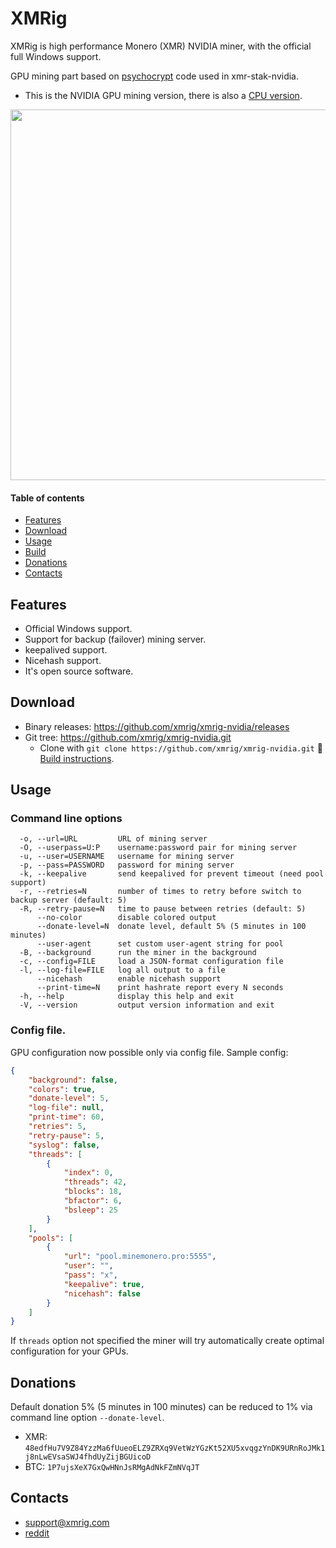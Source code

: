 # XMRig
XMRig is high performance Monero (XMR) NVIDIA miner, with the official full Windows support.

GPU mining part based on [psychocrypt](https://github.com/psychocrypt) code used in xmr-stak-nvidia.

* This is the NVIDIA GPU mining version, there is also a [CPU version](https://github.com/xmrig/xmrig).

<img src="http://i.imgur.com/dKDeaA0.png" width="593" >

#### Table of contents
* [Features](#features)
* [Download](#download)
* [Usage](#usage)
* [Build](https://github.com/xmrig/xmrig-nvidia/wiki/Build)
* [Donations](#donations)
* [Contacts](#contacts)

## Features
* Official Windows support.
* Support for backup (failover) mining server.
* keepalived support.
* Nicehash support.
* It's open source software.

## Download
* Binary releases: https://github.com/xmrig/xmrig-nvidia/releases
* Git tree: https://github.com/xmrig/xmrig-nvidia.git
  * Clone with `git clone https://github.com/xmrig/xmrig-nvidia.git`  :hammer: [Build instructions](https://github.com/xmrig/xmrig-nvidia/wiki/Build).

## Usage

### Command line options
```
  -o, --url=URL         URL of mining server
  -O, --userpass=U:P    username:password pair for mining server
  -u, --user=USERNAME   username for mining server
  -p, --pass=PASSWORD   password for mining server
  -k, --keepalive       send keepalived for prevent timeout (need pool support)
  -r, --retries=N       number of times to retry before switch to backup server (default: 5)
  -R, --retry-pause=N   time to pause between retries (default: 5)
      --no-color        disable colored output
      --donate-level=N  donate level, default 5% (5 minutes in 100 minutes)
      --user-agent      set custom user-agent string for pool
  -B, --background      run the miner in the background
  -c, --config=FILE     load a JSON-format configuration file
  -l, --log-file=FILE   log all output to a file
      --nicehash        enable nicehash support
      --print-time=N    print hashrate report every N seconds
  -h, --help            display this help and exit
  -V, --version         output version information and exit
```

### Config file.
GPU configuration now possible only via config file. Sample config:
```json
{
    "background": false,
    "colors": true,
    "donate-level": 5,
    "log-file": null,
    "print-time": 60,
    "retries": 5,
    "retry-pause": 5,
    "syslog": false,
    "threads": [
        {
            "index": 0,
            "threads": 42,
            "blocks": 18,
            "bfactor": 6,
            "bsleep": 25
        }
    ],
    "pools": [
        {
            "url": "pool.minemonero.pro:5555",
            "user": "",
            "pass": "x",
            "keepalive": true,
            "nicehash": false
        }
    ]
}
```
If `threads` option not specified the miner will try automatically create optimal configuration for your GPUs.

## Donations
Default donation 5% (5 minutes in 100 minutes) can be reduced to 1% via command line option `--donate-level`.

* XMR: `48edfHu7V9Z84YzzMa6fUueoELZ9ZRXq9VetWzYGzKt52XU5xvqgzYnDK9URnRoJMk1j8nLwEVsaSWJ4fhdUyZijBGUicoD`
* BTC: `1P7ujsXeX7GxQwHNnJsRMgAdNkFZmNVqJT`

## Contacts
* support@xmrig.com
* [reddit](https://www.reddit.com/user/XMRig/)
